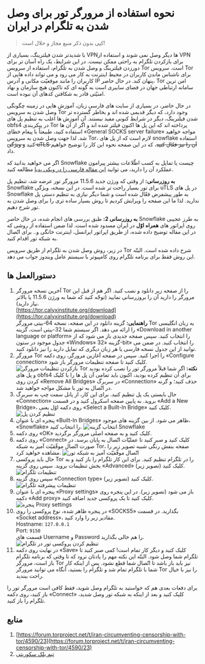 # نحوه استفاده از مرورگر تور برای وصل شدن به تلگرام در ایران
> کپی بدون ذکر منبع مجاز و حلال است!

با شدیدتر شدن فیلترینگ، بسیاری از VPNها دیگر وصل نمی شوند و استفاده از VPN برای بازکردن تلگرام به راحتی ممکن نیست. در این شرایط، یک راه آسان تر برای دورزدن فیلترینگ و وصل شدن به تلگرام، استفاده از سرویس Tor است. سرویس Tor برای ناشناس ماندن کاربران در محیط اینترنت به کار می رود و می تواند داده هایی از کاربران را مانند موقعیّت مکانی و آدرس IP پنهان کند. در حال حاضر، Tor امن ترین سامانه ارتباطی جهان در فضای سایبری است به گونه ای که تاکنون هیچ سازمان و نهاد امنیّتی قادر به شکافتن کدهای آن نبوده است.

در حال حاضر، در بسیاری از سایت های فارسی زبان، آموزش هایی در زمینه چگونگی وصل شدن به سرویس Tor وجود دارد، که دیگر قدیمی شده اند و بخاطر گسترده تر شدن فیلترینگ، دیگر در شرایط کنونی مفید نیستند. آن آموزش ها اغلب به تنظیم پل های obfs4 در پیکربندی Tor پرداخته اند که این پل ها اکنون فیلتر شده اند و اگر از آن ها استفاده کنید، طبیعتاً با پیغام خطای «General SOCKS server failure» مواجه خواهید شد. لذا جهت وصل شدن به سرویس Tor، لازم است که از پل های snowflake استفاده کنید ~~و ویژگی uTLS آن را نیز فعّال کنید~~، که در این صفحه نحوه این کار را توضیح خواهیم داد.

اگر می خواهید بدانید که Snowflake چیست یا تمایل به کسب اطّلاعات بیشتر پیرامون عملکرد آن را دارید، می توانید [این مقاله فارسی را در ویکی پدیا](https://fa.wikipedia.org/wiki/%DA%A9%D8%A7%D8%B1%D8%A8%D8%B1:Javad78905/%D8%AF%D8%A7%D9%86%D9%87_%D8%A8%D8%B1%D9%81_(%D9%86%D8%B1%D9%85%E2%80%8C%D8%A7%D9%81%D8%B2%D8%A7%D8%B1)) مطالعه کنید.

**به روزرسانی:** از وقتی که ورژن جدید 11.5.6 مرورگر تور عرضه شد، تنظیم پل Snowflake برای تور بسیار راحت تر شده است. در این نسخه، ویژگی uTLS در پل های Snowflake به طور پیشفرض فعّال شده است و شما دیگر نیازی به تنظیم دستی پل ندارید. لذا ما این صفحه را ویرایش کردیم تا روش بسیار ساده تری را برای وصل شدن به تور شرح دهیم.

**به روزرسانی 2:** طبق بررسی های انجام شده، در حال حاضر Snowflake به طرز عجیبی روی اپراتور های **همراه اوّل** در ایران مسدود شده است. لذا ضمن استفاده از روشی که در این مقاله توضیح داده شده، از طریق اپراتور ایرانسل، اینترنت خانگی و.. برای اتّصال به شبکه تور اقدام کنید.

در زیر، روش وصل شدن به تلگرام از طریق سرویس Tor شرح داده شده است. البتّه این روش فقط برای برنامه تلگرام روی کامپیوتر با سیستم عامل ویندوز جواب می دهد.

## دستورالعمل ها
1. آخرین نسخه مرورگر Tor را از صفحه زیر دانلود و نصب کنید. اگر هم از قبل این مرورگر را دارید آن را بروزرسانی نمایید (توجّه کنید که شما به ورژن 11.5.6 یا بالاتر نیاز دارید).  
[https://tor.calyxinstitute.org/download](https://tor.calyxinstitute.org/download)  
**راهنمایی:** گزینه دانلود در این صفحه، نسخه 64-بیتی مرورگر Tor به زبان انگلیسی را ارائه می دهد. اگر سیستم شما 32-بیتی است، گزینه «Download in another language or platform» را انتخاب کنید. سپس صفحه جدیدی باز می شود که از جدول موجود در ستون «Windows» گزینه «32-bit» را انتخاب کنید. در ضمن می توانید از این جدول نسخه فارسی یا هر زبان دیگری که تمایل دارید را نیز دانلود کنید.
2. مرورگر Tor را اجرا کنید. سپس در صفحه آغازین مرورگر، روی دکمه «Configure connection» کلیک کنید تا صفحه تنظیمات مرورگر باز شود.  
![بازکردن تنظیمات مرورگر Tor](/assets/images/open_tor_settings.png)
**نکته:** اگر شما قبلاً مرورگر تور را نصب کرده بودید و پل های obfs4 برای آن تنظیم کرده بودید، اکنون باید تمامی آن پل ها را با کلیک کردن روی «Remove All Bridges» در سربرگ «Connection» حذف کنید؛ و گرنه در اتّصال به تور با مشکل مواجه خواهید شد.
3. حال بایستی یک پل تنظیم کنید. برای این کار، از پانل سمت چپ به سربرگ «Connection» بروید. به پایین صفحه اسکرول کنید و در قسمت «Add a New Bridge»، روی دکمه اوّل یعنی «Select a Built-In Bridge» کلیک کنید.
![تنظیم کردن پل](/assets/images/bridge_settings2.png)
4. پنجره ای با عنوان «Built-In Bridges» ظاهر می شود. از بین گزینه های موجود، «Snowflake» را انتخاب کنید.
![انتخاب گزینه Snowflake](/assets/images/builtin_bridges.png)
5. روی دکمه «OK» کلیک کنید و به صفحه اصلی مرورگر برگردید.
6. روی دکمه «Connect» کلیک کنید و صبر کنید تا عملیّات اتّصال به پایان برسد. در صورت اتّصال موفّقیّت آمیز به شبکه Tor، صفحه بنفش رنگی شبیه تصویر زیر را مشاهده خواهید کرد. 
![اتّصال موفّقیّت آمیز به شبکه تور](/assets/images/connection_success.png)
7. حال باید پروکسی Tor را در تلگرام تنظیم کنید. برای این کار تلگرام را باز کنید و به بخش تنظیمات بروید. سپس روی گزینه «Advanced» کلیک کنید (تصویر زیر).  
![تنظیمات تلگرام](/assets/images/telegram_settings.png)
8. سپس روی گزینه «Connection type» کلیک کنید (تصویر زیر).  
![تنظیمات پیشرفته تلگرام](/assets/images/tg_advanced_settings.png)
9. پنجره ای با عنوان «Proxy settings» باز می شود (تصویر زیر). در این پنجره روی دکمه «Add proxy» کلیک کنید تا یک پروکسی جدید اضافه کنید.  
![پنجره Proxy settings](/assets/images/tg_proxy_settings.png)
10. در پنجره ظاهر شده، نوع پروکسی را روی «SOCKS5» بگذارید. در قسمت «Socket address»، مقادیر زیر را وارد کنید.  
Hostname: `127.0.0.1`  
Port: `9150`  
قسمت های Username و Password را هم خالی بگذارید.  
![تنظیم کردن پروکسی تور در تلگرام](/assets/images/tor_local_proxy.png)
11. در نهایت روی دکمه «Save» کلیک کنید و دیگر کار تمام است! کمی صبر کنید تا تلگرام شما وصل شود.  البتّه این نکته مهم را یادتان نرود که تا وقتی که برنامه تلگرام باز است، مرورگر Tor نیز باید باز باشد تا اتّصال شما قطع نشود. پس از اینکه کار شما با تلگرام تمام شد و تلگرام را بستید، آنگاه می توانید مرورگر Tor را نیز با خیال راحت ببندید.

برای دفعات بعدی هم که خواستید به تلگرام وصل شوید، فقط کافی است مرورگر تور را باز کنید، روی دکمه «Connect» کلیک کنید و بعد از اینکه به شبکه تور وصل شدید، تلگرام را باز کنید.

## منابع
1. [https://forum.torproject.net/t/iran-circumventing-censorship-with-tor/4590/23](https://forum.torproject.net/t/iran-circumventing-censorship-with-tor/4590/23)
2. [تیم بلک سکوریتی](https://blacksecurityteam.com/troubleshoot-a-tor-broswer-connection/)
